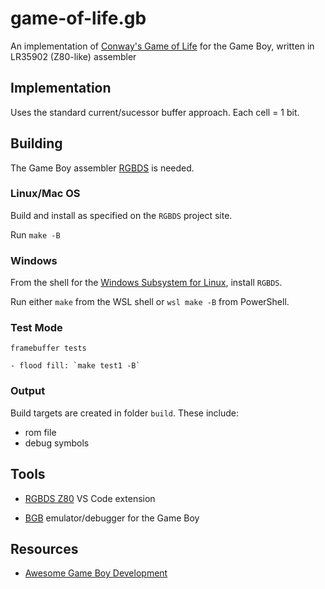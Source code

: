 # game-of-life.gb

An implementation of [Conway's Game of Life](https://en.wikipedia.org/wiki/Conway%27s_Game_of_Life) for the Game Boy, written in LR35902 (Z80-like) assembler

## Implementation

Uses the standard current/sucessor buffer approach. Each cell = 1 bit.



## Building

The Game Boy assembler [RGBDS](https://github.com/rednex/rgbds/) is needed.

### Linux/Mac OS

Build and install as specified on the `RGBDS` project site.

Run `make -B`

### Windows

From the shell for the [Windows Subsystem for Linux](https://docs.microsoft.com/en-us/windows/wsl/install-win10), install `RGBDS`.

Run either `make` from the WSL shell or `wsl make -B` from PowerShell.

### Test Mode

    framebuffer tests

    - flood fill: `make test1 -B`


### Output

Build targets are created in folder `build`. These include:

* rom file
* debug symbols

## Tools

* [RGBDS Z80](https://github.com/DonaldHays/rgbds-vscode) VS Code extension

* [BGB](http://bgb.bircd.org/) emulator/debugger for the Game Boy

## Resources

* [Awesome Game Boy Development](https://github.com/avivace/awesome-gbdev)
